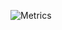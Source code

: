 ![Metrics](https://metrics.lecoq.io/btx-dev?template=terminal&base.metadata=0&introduction=1&introduction.title=true&config.timezone=Europe%2FAthens)
